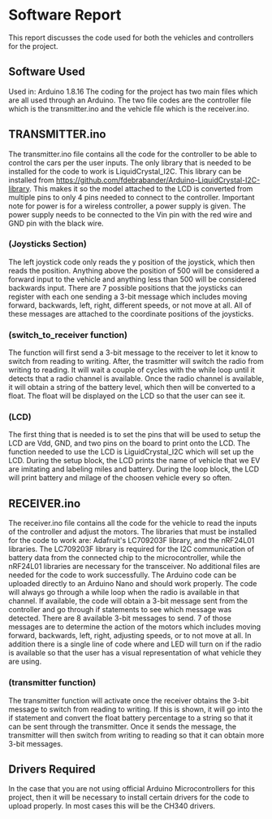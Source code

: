 # Software Report
This report discusses the code used for both the vehicles and controllers for the project.

## Software Used
Used in: Arduino 1.8.16
The coding for the project has two main files which are all used through an Arduino. The two file codes are the controller file which is the transmitter.ino and the vehicle file which is the receiver.ino.

## TRANSMITTER.ino
The transmitter.ino file contains all the code for the controller to be able to control the cars per the user inputs. The only library that is needed to be installed for the code to work is LiquidCrystal_I2C. This library can be installed from https://github.com/fdebrabander/Arduino-LiquidCrystal-I2C-library.  This makes it so the model attached to the LCD is converted from multiple pins to only 4 pins needed to connect to the controller. Important note for power is for a wireless controller, a power supply is given. The power supply needs to be connected to the Vin pin with the red wire and GND pin with the black wire.

### (Joysticks Section)
The left joystick code only reads the y position of the joystick, which then reads the position. Anything above the position of 500 will be considered a forward input to the vehicle and anything less than 500 will be considered backwards input. There are 7 possible positions that the joysticks can register with each one sending a 3-bit message which includes moving forward, backwards, left, right, different speeds, or not move at all. All of these messages are attached to the coordinate positions of the joysticks.

### (switch_to_receiver function)
The function will first send a 3-bit message to the receiver to let it know to switch from reading to writing. After, the trasmitter will switch the radio from writing to reading. It will wait a couple of cycles with the while loop until it detects that a radio channel is available. Once the radio channel is available, it will obtain a string of the battery level, which then will be converted to a float. The float will be displayed on the LCD so that the user can see it.

### (LCD)
The first thing that is needed is to set the pins that will be used to setup the LCD are Vdd, GND, and two pins on the board to print onto the LCD. The function needed to use the LCD is LiguidCrystal_I2C which will set up the LCD. During the setup block, the LCD prints the name of vehicle that we EV are imitating and labeling miles and battery. During the loop block, the LCD will print battery and milage of the choosen vehicle every so often.

## RECEIVER.ino
The receiver.ino file contains all the code for the vehicle to read the inputs of the controller and adjust the motors. The libraries that must be installed for the code to work are: Adafruit's LC709203F library, and the nRF24L01 libraries. The LC709203F library is required for the I2C communication of battery data from the connected chip to the microcontroller, while the nRF24L01 libraries are necessary for the transceiver. No additional files are needed for the code to work successfully. The Arduino code can be uploaded directly to an Arduino Nano and should work properly. The code will always go through a while loop when the radio is available in that channel. If available, the code will obtain a 3-bit message sent from the controller and go through if statements to see which message was detected. There are 8 available 3-bit messages to send. 7 of those messages are to determine the action of the motors which includes moving forward, backwards, left, right, adjusting speeds, or to not move at all. In addition there is a single line of code where and LED will turn on if the radio is available so that the user has a visual representation of what vehicle they are using.

### (transmitter function)
The transmitter function will activate once the receiver obtains the 3-bit message to switch from reading to writing. If this is shown, it will go into the if statement and convert the float battery percentage to a string so that it can be sent through the transmitter. Once it sends the message, the transmitter will then switch from writing to reading so that it can obtain more 3-bit messages.

## Drivers Required
In the case that you are not using official Arduino Microcontrollers for this project, then it will be necessary to install certain drivers for the code to upload properly. In most cases this will be the CH340 drivers.
